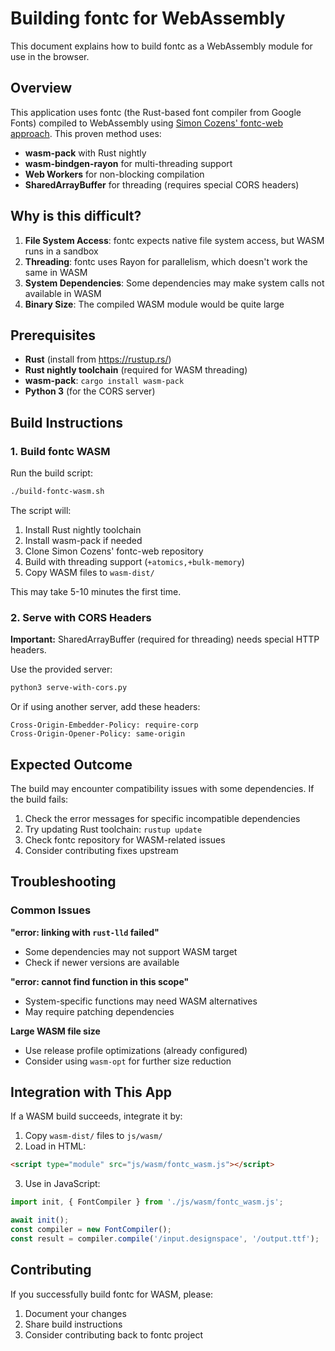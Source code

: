 # Building fontc for WebAssembly

This document explains how to build fontc as a WebAssembly module for use in the browser.

## Overview

This application uses fontc (the Rust-based font compiler from Google Fonts) compiled to WebAssembly using [Simon Cozens' fontc-web approach](https://github.com/simoncozens/fontc-web). This proven method uses:

- **wasm-pack** with Rust nightly
- **wasm-bindgen-rayon** for multi-threading support
- **Web Workers** for non-blocking compilation
- **SharedArrayBuffer** for threading (requires special CORS headers) 

## Why is this difficult?

1. **File System Access**: fontc expects native file system access, but WASM runs in a sandbox
2. **Threading**: fontc uses Rayon for parallelism, which doesn't work the same in WASM
3. **System Dependencies**: Some dependencies may make system calls not available in WASM
4. **Binary Size**: The compiled WASM module would be quite large

## Prerequisites

- **Rust** (install from https://rustup.rs/)
- **Rust nightly toolchain** (required for WASM threading)
- **wasm-pack**: `cargo install wasm-pack`
- **Python 3** (for the CORS server)

## Build Instructions

### 1. Build fontc WASM

Run the build script:

```bash
./build-fontc-wasm.sh
```

The script will:
1. Install Rust nightly toolchain
2. Install wasm-pack if needed
3. Clone Simon Cozens' fontc-web repository
4. Build with threading support (`+atomics,+bulk-memory`)
5. Copy WASM files to `wasm-dist/`

This may take 5-10 minutes the first time.

### 2. Serve with CORS Headers

**Important:** SharedArrayBuffer (required for threading) needs special HTTP headers.

Use the provided server:

```bash
python3 serve-with-cors.py
```

Or if using another server, add these headers:
```
Cross-Origin-Embedder-Policy: require-corp
Cross-Origin-Opener-Policy: same-origin
```

## Expected Outcome

The build may encounter compatibility issues with some dependencies. If the build fails:

1. Check the error messages for specific incompatible dependencies
2. Try updating Rust toolchain: `rustup update`
3. Check fontc repository for WASM-related issues
4. Consider contributing fixes upstream

## Troubleshooting

### Common Issues

**"error: linking with `rust-lld` failed"**
- Some dependencies may not support WASM target
- Check if newer versions are available

**"error: cannot find function in this scope"**
- System-specific functions may need WASM alternatives
- May require patching dependencies

**Large WASM file size**
- Use release profile optimizations (already configured)
- Consider using `wasm-opt` for further size reduction

## Integration with This App

If a WASM build succeeds, integrate it by:

1. Copy `wasm-dist/` files to `js/wasm/`
2. Load in HTML:
```html
<script type="module" src="js/wasm/fontc_wasm.js"></script>
```

3. Use in JavaScript:
```javascript
import init, { FontCompiler } from './js/wasm/fontc_wasm.js';

await init();
const compiler = new FontCompiler();
const result = compiler.compile('/input.designspace', '/output.ttf');
```

## Contributing

If you successfully build fontc for WASM, please:
1. Document your changes
2. Share build instructions
3. Consider contributing back to fontc project
